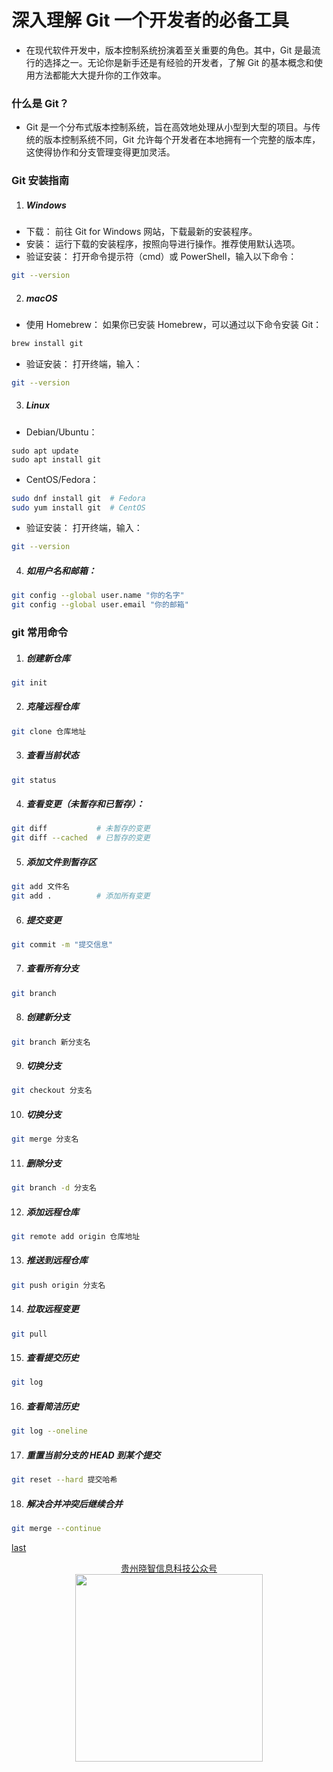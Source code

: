 # 深入理解 Git 一个开发者的必备工具

- 在现代软件开发中，版本控制系统扮演着至关重要的角色。其中，Git 是最流行的选择之一。无论你是新手还是有经验的开发者，了解 Git 的基本概念和使用方法都能大大提升你的工作效率。

### 什么是 Git？

- Git 是一个分布式版本控制系统，旨在高效地处理从小型到大型的项目。与传统的版本控制系统不同，Git 允许每个开发者在本地拥有一个完整的版本库，这使得协作和分支管理变得更加灵活。

### Git 安装指南

1. ##### Windows

- 下载： 前往 Git for Windows 网站，下载最新的安装程序。
- 安装： 运行下载的安装程序，按照向导进行操作。推荐使用默认选项。
- 验证安装： 打开命令提示符（cmd）或 PowerShell，输入以下命令：

```bash
git --version
```

2. ##### macOS

- 使用 Homebrew： 如果你已安装 Homebrew，可以通过以下命令安装 Git：

```bash
brew install git
```

- 验证安装： 打开终端，输入：

```bash
git --version
```

3. ##### Linux

- Debian/Ubuntu：

```
sudo apt update
sudo apt install git
```

- CentOS/Fedora：

```bash
sudo dnf install git  # Fedora
sudo yum install git  # CentOS
```

- 验证安装： 打开终端，输入：

```bash
git --version
```

4. ##### 如用户名和邮箱：

```bash
git config --global user.name "你的名字"
git config --global user.email "你的邮箱"
```

### git 常用命令

1. ##### 创建新仓库

```bash
git init
```

2. ##### 克隆远程仓库

```bash
git clone 仓库地址
```

3. ##### 查看当前状态

```bash
git status
```

4. ##### 查看变更（未暂存和已暂存）：

```bash
git diff           # 未暂存的变更
git diff --cached  # 已暂存的变更
```

5. ##### 添加文件到暂存区

```bash
git add 文件名
git add .          # 添加所有变更
```

6. ##### 提交变更

```bash
git commit -m "提交信息"
```

7. ##### 查看所有分支

```bash
git branch
```

8. ##### 创建新分支

```bash
git branch 新分支名
```

9. ##### 切换分支

```bash
git checkout 分支名
```

10. ##### 切换分支

```bash
git merge 分支名
```

11. ##### 删除分支

```bash
git branch -d 分支名
```

12. ##### 添加远程仓库

```bash
git remote add origin 仓库地址
```

13. ##### 推送到远程仓库

```bash
git push origin 分支名
```

14. ##### 拉取远程变更

```bash
git pull
```

15. ##### 查看提交历史

```bash
git log
```

16. ##### 查看简洁历史

```bash
git log --oneline
```

17. ##### 重置当前分支的 HEAD 到某个提交

```bash
git reset --hard 提交哈希
```

18. ##### 解决合并冲突后继续合并

```bash
git merge --continue
```

[last](https://www.bilibili.com/video/BV1MU4y1Y7h5/?p=5&spm_id_from=pageDriver&vd_source=10257e657caa8b54111087a9329462e8)

<div align="center"><a href="https://xiaozhi.shop">贵州晓智信息科技公众号</a></div>
<div align="center"> <img src="https://cdn.xiaozhi.shop/xiaozhi/public/picture/weixinpub.png" width = 300 height = 300 /> </div>
